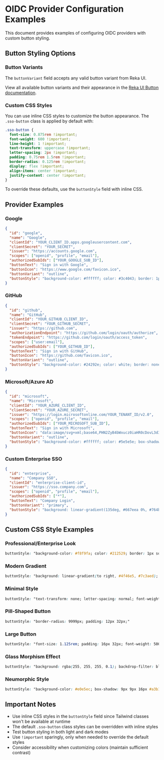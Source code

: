 # OIDC Provider Configuration Examples

This document provides examples of configuring OIDC providers with custom button styling.

## Button Styling Options

### Button Variants

The `buttonVariant` field accepts any valid button variant from Reka UI.

View all available button variants and their appearance in the [Reka UI Button documentation](https://reka-ui.com/docs/components/button).

### Custom CSS Styles

You can use inline CSS styles to customize the button appearance. The `.sso-button` class is applied by default with:

```css
.sso-button {
  font-size: 0.875rem !important;
  font-weight: 600 !important;
  line-height: 1 !important;
  text-transform: uppercase !important;
  letter-spacing: 2px !important;
  padding: 0.75rem 1.5rem !important;
  border-radius: 0.125rem !important;
  display: flex !important;
  align-items: center !important;
  justify-content: center !important;
}
```

To override these defaults, use the `buttonStyle` field with inline CSS.

## Provider Examples

### Google

```json
{
  "id": "google",
  "name": "Google",
  "clientId": "YOUR_CLIENT_ID.apps.googleusercontent.com",
  "clientSecret": "YOUR_SECRET",
  "issuer": "https://accounts.google.com",
  "scopes": ["openid", "profile", "email"],
  "authorizedSubIds": ["YOUR_GOOGLE_SUB_ID"],
  "buttonText": "Sign in with Google",
  "buttonIcon": "https://www.google.com/favicon.ico",
  "buttonVariant": "outline",
  "buttonStyle": "background-color: #ffffff; color: #3c4043; border: 1px solid #dadce0;"
}
```

### GitHub

```json
{
  "id": "github",
  "name": "GitHub",
  "clientId": "YOUR_GITHUB_CLIENT_ID",
  "clientSecret": "YOUR_GITHUB_SECRET",
  "issuer": "https://github.com",
  "authorizationEndpoint": "https://github.com/login/oauth/authorize",
  "tokenEndpoint": "https://github.com/login/oauth/access_token",
  "scopes": ["user:email"],
  "authorizedSubIds": ["YOUR_GITHUB_ID"],
  "buttonText": "Sign in with GitHub",
  "buttonIcon": "https://github.com/favicon.ico",
  "buttonVariant": "outline",
  "buttonStyle": "background-color: #24292e; color: white; border: none;"
}
```

### Microsoft/Azure AD

```json
{
  "id": "microsoft",
  "name": "Microsoft",
  "clientId": "YOUR_AZURE_CLIENT_ID",
  "clientSecret": "YOUR_AZURE_SECRET",
  "issuer": "https://login.microsoftonline.com/YOUR_TENANT_ID/v2.0",
  "scopes": ["openid", "profile", "email"],
  "authorizedSubIds": ["YOUR_MICROSOFT_SUB_ID"],
  "buttonText": "Sign in with Microsoft",
  "buttonIcon": "data:image/svg+xml;base64,PHN2ZyB4bWxucz0iaHR0cDovL3d3dy53My5vcmcvMjAwMC9zdmciIHdpZHRoPSIyMSIgaGVpZ2h0PSIyMSI+PGRlZnM+PGxpbmVhckdyYWRpZW50IGlkPSJhIj48c3RvcCBvZmZzZXQ9IjAiIHN0b3AtY29sb3I9IiNmNDRmMjUiLz48c3RvcCBvZmZzZXQ9IjEiIHN0b3AtY29sb3I9IiNmNDRmMjUiLz48L2xpbmVhckdyYWRpZW50PjwvZGVmcz48cGF0aCBmaWxsPSJ1cmwoI2EpIiBkPSJNMSAxaDE5djloLTE5eiIvPjxwYXRoIGZpbGw9IiMzMWM0ZjMiIGQ9Ik0xIDEwaDEwdjEwaC0xMHoiLz48cGF0aCBmaWxsPSIjZmZiOTAwIiBkPSJNMTEgMTBoMTB2MTBoLTEweiIvPjxwYXRoIGZpbGw9IiMwMGE0ZWYiIGQ9Ik0xMSAxaDEwdjloLTEweiIvPjwvc3ZnPg==",
  "buttonVariant": "outline",
  "buttonStyle": "background-color: #ffffff; color: #5e5e5e; box-shadow: 0 2px 4px rgba(0,0,0,0.1);"
}
```

### Custom Enterprise SSO

```json
{
  "id": "enterprise",
  "name": "Company SSO",
  "clientId": "enterprise-client-id",
  "issuer": "https://sso.company.com",
  "scopes": ["openid", "profile", "email"],
  "authorizedSubIds": ["*"],
  "buttonText": "Company Login",
  "buttonVariant": "primary",
  "buttonStyle": "background: linear-gradient(135deg, #667eea 0%, #764ba2 100%); border-radius: 50px; box-shadow: 0 4px 15px rgba(102, 126, 234, 0.4);"
}
```

## Custom CSS Style Examples

### Professional/Enterprise Look

```css
buttonStyle: "background-color: #f8f9fa; color: #212529; border: 1px solid #dee2e6; border-radius: 4px; box-shadow: 0 1px 2px rgba(0,0,0,0.05); transition: all 0.2s;"
```

### Modern Gradient

```css
buttonStyle: "background: linear-gradient(to right, #4f46e5, #7c3aed); color: white; border: none; border-radius: 8px; box-shadow: 0 4px 6px rgba(79, 70, 229, 0.3);"
```

### Minimal Style

```css
buttonStyle: "text-transform: none; letter-spacing: normal; font-weight: 400; padding: 12px 24px;"
```

### Pill-Shaped Button

```css
buttonStyle: "border-radius: 9999px; padding: 12px 32px;"
```

### Large Button

```css
buttonStyle: "font-size: 1.125rem; padding: 16px 32px; font-weight: 500;"
```

### Glass Morphism Effect

```css
buttonStyle: "background: rgba(255, 255, 255, 0.1); backdrop-filter: blur(10px); border: 1px solid rgba(255, 255, 255, 0.2); color: white;"
```

### Neumorphic Style

```css
buttonStyle: "background-color: #e0e5ec; box-shadow: 9px 9px 16px #a3b1c6, -9px -9px 16px #ffffff; border: none; border-radius: 12px;"
```

## Important Notes

- Use inline CSS styles in the `buttonStyle` field since Tailwind classes won't be available at runtime
- The default `.sso-button` class styles can be overridden with inline styles
- Test button styling in both light and dark modes
- Use `!important` sparingly, only when needed to override the default styles
- Consider accessibility when customizing colors (maintain sufficient contrast)
